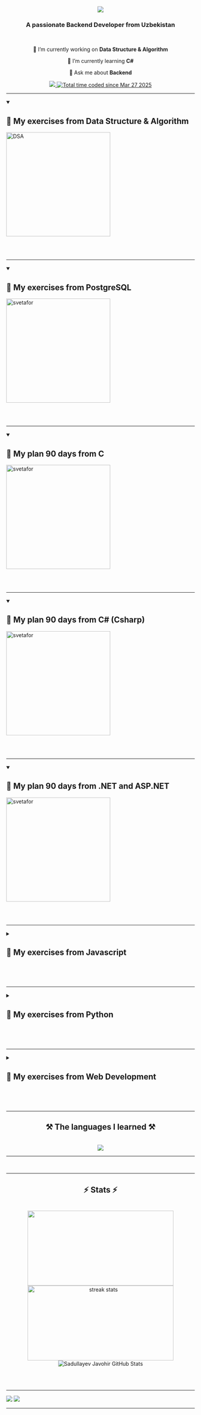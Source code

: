 

<h1 align="center">
    <img src="https://readme-typing-svg.herokuapp.com/?font=Righteous&size=35&center=true&vCenter=true&width=500&height=70&duration=4000&lines=Hi+There!+👋;+I'm+Sadullayev+Javohir!+😉;" />
</h1>

<h3 align="center">A passionate  Backend Developer from Uzbekistan</h3>

<br/>

<div align="center">
 
 🔭 I’m currently working on **Data Structure & Algorithm**
 
 🌱 I’m currently learning **C#**

💬 Ask me about **Backend**
 </div>
 
<div align="center"> 
  <a href="mailto:javohirsadullayev2024@gmail.com">
    <img src="https://img.shields.io/badge/Gmail-333333?style=for-the-badge&logo=gmail&logoColor=red" />
  </a>
    <a href="https://wakatime.com/@ea99f606-f394-4982-9cc4-d033945b2a0a"><img src="https://wakatime.com/badge/user/ea99f606-f394-4982-9cc4-d033945b2a0a.svg" alt="Total time coded since Mar 27 2025" /></a>
</div>

<hr/>
<details open> 
  <summary><h2>📘 My exercises from Data Structure & Algorithm</h2></summary>
     <div align="left">
        <!-- 1 -->
         <a href="https://github.com/Sadullayev-Javohir/DSA"><img width="278" src="https://denvercoder1-github-readme-stats.vercel.app/api/pin/?username=Sadullayev-Javohir&repo=DSA&theme=react&bg_color=1F222E&title_color=F85D7F&hide_border=true&icon_color=F8D866&show_icons=false" alt="DSA"></a> 	 
    </div>
 </details>

<br/><br/>

<hr/>
<details open> 
  <summary><h2>📘 My exercises from PostgreSQL</h2></summary>
     <div align="left">
        <!-- 1 -->
         <a href="https://github.com/Sadullayev-Javohir/postgreesql"><img width="278" src="https://denvercoder1-github-readme-stats.vercel.app/api/pin/?username=Sadullayev-Javohir&repo=postgreesql&theme=react&bg_color=1F222E&title_color=F85D7F&hide_border=true&icon_color=F8D866&show_icons=false" alt="svetafor"></a> 	 
    </div>
 </details>

<br/><br/>


 <hr/>

 <details open> 
  <summary><h2>📘 My plan 90 days from C</h2></summary>
     <div align="left">
        <!-- 1 -->
         <a href="https://github.com/Sadullayev-Javohir/Cprogramminglanguage"><img width="278" src="https://denvercoder1-github-readme-stats.vercel.app/api/pin/?username=Sadullayev-Javohir&repo=Cprogramminglanguage&theme=react&bg_color=1F222E&title_color=F85D7F&hide_border=true&icon_color=F8D866&show_icons=false" alt="svetafor"></a> 	 
    </div>
 </details>

<br/><br/>


<hr/>
 <details open> 
  <summary><h2>📘 My plan 90 days from C#  (Csharp)</h2></summary>
     <div align="left">
        <!-- 1 -->
         <a href="https://github.com/Sadullayev-Javohir/CsharpLearning"><img width="278" src="https://denvercoder1-github-readme-stats.vercel.app/api/pin/?username=Sadullayev-Javohir&repo=CsharpLearning&theme=react&bg_color=1F222E&title_color=F85D7F&hide_border=true&icon_color=F8D866&show_icons=false" alt="svetafor"></a> 	 
    </div>
 </details>

<br/><br/>

<hr/>
 <details open> 
  <summary><h2>📘 My plan 90 days from .NET and ASP.NET</h2></summary>
     <div align="left">
        <!-- 1 -->
         <a href="https://github.com/Sadullayev-Javohir/dotNetAspNet"><img width="278" src="https://denvercoder1-github-readme-stats.vercel.app/api/pin/?username=Sadullayev-Javohir&repo=dotNetAspNet&theme=react&bg_color=1F222E&title_color=F85D7F&hide_border=true&icon_color=F8D866&show_icons=false" alt="svetafor"></a> 	 
    </div>
 </details>

<br/><br/>


 <hr/>
  <details close> 
  <summary><h2>📘 My exercises from Javascript</h2></summary>
     <div align="left">
        <!-- 1 -->
         <a href="https://github.com/Sadullayev-Javohir/svetafor"><img width="278" src="https://denvercoder1-github-readme-stats.vercel.app/api/pin/?username=Sadullayev-Javohir&repo=svetafor&theme=react&bg_color=1F222E&title_color=F85D7F&hide_border=true&icon_color=F8D866&show_icons=false" alt="svetafor"></a> 	 
    </div>
 </details>

<br/><br/>


 <hr/>
 <details close> 
  <summary><h2>📘 My exercises from Python</h2></summary>
     <div align="left">
        <!-- 1 -->
         <a href="https://github.com/Sadullayev-Javohir/chiziqli_masalalar"><img width="278" src="https://denvercoder1-github-readme-stats.vercel.app/api/pin/?username=Sadullayev-Javohir&repo=chiziqli_masalalar&theme=react&bg_color=1F222E&title_color=F85D7F&hide_border=true&icon_color=F8D866&show_icons=false" alt="chiziqli_masalalar"></a> <!--2--> <a href="https://github.com/Sadullayev-Javohir/bool"><img width="278" src="https://denvercoder1-github-readme-stats.vercel.app/api/pin/?username=Sadullayev-Javohir&repo=bool&theme=react&bg_color=1F222E&title_color=F85D7F&hide_border=true&icon_color=F8D866&show_icons=false" alt="readme-typing-svg"></a> <!--3--> <a href="https://github.com/Sadullayev-Javohir/butun_sonlar"><img width="278" src="https://denvercoder1-github-readme-stats.vercel.app/api/pin/?username=Sadullayev-Javohir&repo=butun_sonlar&theme=react&bg_color=1F222E&title_color=F85D7F&hide_border=true&icon_color=F8D866&show_icons=false" alt="readme-typing-svg"></a> <!--4--> <a href="https://github.com/Sadullayev-Javohir/Python_6exercise"><img width="278" src="https://denvercoder1-github-readme-stats.vercel.app/api/pin/?username=Sadullayev-Javohir&repo=Python_6exercise&theme=react&bg_color=1F222E&title_color=F85D7F&hide_border=true&icon_color=F8D866&show_icons=false" alt="readme-typing-svg"></a> <!--5--> <a href="https://github.com/Sadullayev-Javohir/o-zgaruvchilar"><img width="278" src="https://denvercoder1-github-readme-stats.vercel.app/api/pin/?username=Sadullayev-Javohir&repo=o-zgaruvchilar&theme=react&bg_color=1F222E&title_color=F85D7F&hide_border=true&icon_color=F8D866&show_icons=false" alt="readme-typing-svg"></a> <!--6--> <a href="https://github.com/Sadullayev-Javohir/ifelseexercise"><img width="278" src="https://denvercoder1-github-readme-stats.vercel.app/api/pin/?username=Sadullayev-Javohir&repo=ifelseexercise&theme=react&bg_color=1F222E&title_color=F85D7F&hide_border=true&icon_color=F8D866&show_icons=false" alt="readme-typing-svg"></a> <!--7--><a href="https://github.com/Sadullayev-Javohir/list"><img width="278" src="https://denvercoder1-github-readme-stats.vercel.app/api/pin/?username=Sadullayev-Javohir&repo=list&theme=react&bg_color=1F222E&title_color=F85D7F&hide_border=true&icon_color=F8D866&show_icons=false" alt="readme-typing-svg"></a>  <!--8--><a href="https://github.com/Sadullayev-Javohir/kabisa"><img width="278" src="https://denvercoder1-github-readme-stats.vercel.app/api/pin/?username=Sadullayev-Javohir&repo=kabisa&theme=react&bg_color=1F222E&title_color=F85D7F&hide_border=true&icon_color=F8D866&show_icons=false" alt="readme-typing-svg"></a> <!--9--><a href="https://github.com/Sadullayev-Javohir/tuple"><img width="278" src="https://denvercoder1-github-readme-stats.vercel.app/api/pin/?username=Sadullayev-Javohir&repo=tuple&theme=react&bg_color=1F222E&title_color=F85D7F&hide_border=true&icon_color=F8D866&show_icons=false" alt="readme-typing-svg"></a>  <!--10--><a href="https://github.com/Sadullayev-Javohir/for"><img width="278" src="https://denvercoder1-github-readme-stats.vercel.app/api/pin/?username=Sadullayev-Javohir&repo=for&theme=react&bg_color=1F222E&title_color=F85D7F&hide_border=true&icon_color=F8D866&show_icons=false" alt="readme-typing-svg"></a> <!--11--><a href="https://github.com/Sadullayev-Javohir/ifelse2"><img width="278" src="https://denvercoder1-github-readme-stats.vercel.app/api/pin/?username=Sadullayev-Javohir&repo=ifelse2&theme=react&bg_color=1F222E&title_color=F85D7F&hide_border=true&icon_color=F8D866&show_icons=false" alt="readme-typing-svg"></a> <!--12--><a href="https://github.com/Sadullayev-Javohir/while"><img width="278" src="https://denvercoder1-github-readme-stats.vercel.app/api/pin/?username=Sadullayev-Javohir&repo=while&theme=react&bg_color=1F222E&title_color=F85D7F&hide_border=true&icon_color=F8D866&show_icons=false" alt="readme-typing-svg"></a> <!--13--><a href="https://github.com/Sadullayev-Javohir/while1"><img width="278" src="https://denvercoder1-github-readme-stats.vercel.app/api/pin/?username=Sadullayev-Javohir&repo=while1&theme=react&bg_color=1F222E&title_color=F85D7F&hide_border=true&icon_color=F8D866&show_icons=false" alt="readme-typing-svg"></a> <!--14--><a href="https://github.com/Sadullayev-Javohir/while2"><img width="278" src="https://denvercoder1-github-readme-stats.vercel.app/api/pin/?username=Sadullayev-Javohir&repo=while2&theme=react&bg_color=1F222E&title_color=F85D7F&hide_border=true&icon_color=F8D866&show_icons=false" alt="readme-typing-svg"></a> <!--15--><a href="https://github.com/Sadullayev-Javohir/for2"><img width="278" src="https://denvercoder1-github-readme-stats.vercel.app/api/pin/?username=Sadullayev-Javohir&repo=for2&theme=react&bg_color=1F222E&title_color=F85D7F&hide_border=true&icon_color=F8D866&show_icons=false" alt="readme-typing-svg"></a> 	<!--16--><a href="https://github.com/Sadullayev-Javohir/for3"><img width="278" src="https://denvercoder1-github-readme-stats.vercel.app/api/pin/?username=Sadullayev-Javohir&repo=for3&theme=react&bg_color=1F222E&title_color=F85D7F&hide_border=true&icon_color=F8D866&show_icons=false" alt="readme-typing-svg"></a> 	<!--17--><a href="https://github.com/Sadullayev-Javohir/for4"><img width="278" src="https://denvercoder1-github-readme-stats.vercel.app/api/pin/?username=Sadullayev-Javohir&repo=for4&theme=react&bg_color=1F222E&title_color=F85D7F&hide_border=true&icon_color=F8D866&show_icons=false" alt="readme-typing-svg"></a> <!--18--><a href="https://github.com/Sadullayev-Javohir/set"><img width="278" src="https://denvercoder1-github-readme-stats.vercel.app/api/pin/?username=Sadullayev-Javohir&repo=set&theme=react&bg_color=1F222E&title_color=F85D7F&hide_border=true&icon_color=F8D866&show_icons=false" alt="readme-typing-svg"></a> 	<!--19--><a href="https://github.com/Sadullayev-Javohir/dictionary"><img width="278" src="https://denvercoder1-github-readme-stats.vercel.app/api/pin/?username=Sadullayev-Javohir&repo=dictionary&theme=react&bg_color=1F222E&title_color=F85D7F&hide_border=true&icon_color=F8D866&show_icons=false" alt="readme-typing-svg"></a> <!-- 20 --><a href="https://github.com/Sadullayev-Javohir/Function"><img width="278" src="https://denvercoder1-github-readme-stats.vercel.app/api/pin/?username=Sadullayev-Javohir&repo=Function&theme=react&bg_color=1F222E&title_color=F85D7F&hide_border=true&icon_color=F8D866&show_icons=false" alt="readme-typing-svg"></a>  <!-- 21 --><a href="https://github.com/Sadullayev-Javohir/Funksiya-2"><img width="278" src="https://denvercoder1-github-readme-stats.vercel.app/api/pin/?username=Sadullayev-Javohir&repo=Funksiya-2&theme=react&bg_color=1F222E&title_color=F85D7F&hide_border=true&icon_color=F8D866&show_icons=false" alt="readme-typing-svg"></a> 	<!-- 22 --><a href="https://github.com/Sadullayev-Javohir/Function3"><img width="278" src="https://denvercoder1-github-readme-stats.vercel.app/api/pin/?username=Sadullayev-Javohir&repo=Function3&theme=react&bg_color=1F222E&title_color=F85D7F&hide_border=true&icon_color=F8D866&show_icons=false" alt="readme-typing-svg"></a>  <!-- 22 --><a href="https://github.com/Sadullayev-Javohir/Function4"><img width="278" src="https://denvercoder1-github-readme-stats.vercel.app/api/pin/?username=Sadullayev-Javohir&repo=Function4&theme=react&bg_color=1F222E&title_color=F85D7F&hide_border=true&icon_color=F8D866&show_icons=false" alt="readme-typing-svg"></a> 		<!-- 23 --><a href="https://github.com/Sadullayev-Javohir/contact"><img width="278" src="https://denvercoder1-github-readme-stats.vercel.app/api/pin/?username=Sadullayev-Javohir&repo=contact&theme=react&bg_color=1F222E&title_color=F85D7F&hide_border=true&icon_color=F8D866&show_icons=false" alt="readme-typing-svg"></a> 		<!-- 24 --><a href="https://github.com/Sadullayev-Javohir/math"><img width="278" src="https://denvercoder1-github-readme-stats.vercel.app/api/pin/?username=Sadullayev-Javohir&repo=math&theme=react&bg_color=1F222E&title_color=F85D7F&hide_border=true&icon_color=F8D866&show_icons=false" alt="readme-typing-svg"></a> 	<!-- 25 --><a href="https://github.com/Sadullayev-Javohir/recursive"><img width="278" src="https://denvercoder1-github-readme-stats.vercel.app/api/pin/?username=Sadullayev-Javohir&repo=recursive&theme=react&bg_color=1F222E&title_color=F85D7F&hide_border=true&icon_color=F8D866&show_icons=false" alt="readme-typing-svg"></a> 	<!-- 26 --><a href="https://github.com/Sadullayev-Javohir/avtoNumber"><img width="278" src="https://denvercoder1-github-readme-stats.vercel.app/api/pin/?username=Sadullayev-Javohir&repo=avtoNumber&theme=react&bg_color=1F222E&title_color=F85D7F&hide_border=true&icon_color=F8D866&show_icons=false" alt="readme-typing-svg"></a> 	<!-- 27 --><a href="https://github.com/Sadullayev-Javohir/ALGORITM"><img width="278" src="https://denvercoder1-github-readme-stats.vercel.app/api/pin/?username=Sadullayev-Javohir&repo=ALGORITM&theme=react&bg_color=1F222E&title_color=F85D7F&hide_border=true&icon_color=F8D866&show_icons=false" alt="readme-typing-svg"></a> 		 
    </div>
 </details>

<br/><br/>

<hr/>
 
 <details close> 
  <summary><h2>📘 My exercises from Web Development</h2></summary>
     <div align="left">
         <!--1-->
 <a href="https://github.com/Sadullayev-Javohir/BookSpace"><img width="278" src="https://denvercoder1-github-readme-stats.vercel.app/api/pin/?username=Sadullayev-Javohir&repo=BookSpace&theme=react&bg_color=1F222E&title_color=F85D7F&hide_border=true&icon_color=F8D866&show_icons=false" alt="readme-typing-svg"></a> <!--2--> <a href="https://github.com/Sadullayev-Javohir/assignmentTable"><img width="278" src="https://denvercoder1-github-readme-stats.vercel.app/api/pin/?username=Sadullayev-Javohir&repo=assignmentTable&theme=react&bg_color=1F222E&title_color=F85D7F&hide_border=true&icon_color=F8D866&show_icons=false" alt="readme-typing-svg"></a> <!--3--> <a href="https://github.com/Sadullayev-Javohir/table3"><img width="278" src="https://denvercoder1-github-readme-stats.vercel.app/api/pin/?username=Sadullayev-Javohir&repo=table3&theme=react&bg_color=1F222E&title_color=F85D7F&hide_border=true&icon_color=F8D866&show_icons=false" alt="readme-typing-svg"></a> <!--4--><a href="https://github.com/Sadullayev-Javohir/register"><img width="278" src="https://denvercoder1-github-readme-stats.vercel.app/api/pin/?username=Sadullayev-Javohir&repo=register&theme=react&bg_color=1F222E&title_color=F85D7F&hide_border=true&icon_color=F8D866&show_icons=false" alt="readme-typing-svg"></a> <!--5--><a href="https://github.com/Sadullayev-Javohir/kabisa_js"><img width="278" src="https://denvercoder1-github-readme-stats.vercel.app/api/pin/?username=Sadullayev-Javohir&repo=kabisa_js&theme=react&bg_color=1F222E&title_color=F85D7F&hide_border=true&icon_color=F8D866&show_icons=false" alt="readme-typing-svg"></a> <!--6--><a href="https://github.com/Sadullayev-Javohir/formandtable"><img width="278" src="https://denvercoder1-github-readme-stats.vercel.app/api/pin/?username=Sadullayev-Javohir&repo=formandtable&theme=react&bg_color=1F222E&title_color=F85D7F&hide_border=true&icon_color=F8D866&show_icons=false" alt="readme-typing-svg"></a> <!--7--><a href="https://github.com/Sadullayev-Javohir/header_form_table"><img width="278" src="https://denvercoder1-github-readme-stats.vercel.app/api/pin/?username=Sadullayev-Javohir&repo=header_form_table&theme=react&bg_color=1F222E&title_color=F85D7F&hide_border=true&icon_color=F8D866&show_icons=false" alt="readme-typing-svg"></a> <!--8--><a href="https://github.com/Sadullayev-Javohir/astudio"><img width="278" src="https://denvercoder1-github-readme-stats.vercel.app/api/pin/?username=Sadullayev-Javohir&repo=astudio&theme=react&bg_color=1F222E&title_color=F85D7F&hide_border=true&icon_color=F8D866&show_icons=false" alt="readme-typing-svg"></a> 
         <!--9--><a href="https://github.com/Sadullayev-Javohir/Firelinks"><img width="278" src="https://denvercoder1-github-readme-stats.vercel.app/api/pin/?username=Sadullayev-Javohir&repo=Firelinks&theme=react&bg_color=1F222E&title_color=F85D7F&hide_border=true&icon_color=F8D866&show_icons=false" alt="readme-typing-svg"></a> <!--10--><a href="https://github.com/Sadullayev-Javohir/GamesHub"><img width="278" src="https://denvercoder1-github-readme-stats.vercel.app/api/pin/?username=Sadullayev-Javohir&repo=GamesHub&theme=react&bg_color=1F222E&title_color=F85D7F&hide_border=true&icon_color=F8D866&show_icons=false" alt="readme-typing-svg"></a> <!--11--><a href="https://github.com/Sadullayev-Javohir/Efood"><img width="278" src="https://denvercoder1-github-readme-stats.vercel.app/api/pin/?username=Sadullayev-Javohir&repo=Efood&theme=react&bg_color=1F222E&title_color=F85D7F&hide_border=true&icon_color=F8D866&show_icons=false" alt="readme-typing-svg"></a> <!--12--><a href="https://github.com/Sadullayev-Javohir/Travel"><img width="278" src="https://denvercoder1-github-readme-stats.vercel.app/api/pin/?username=Sadullayev-Javohir&repo=Travel&theme=react&bg_color=1F222E&title_color=F85D7F&hide_border=true&icon_color=F8D866&show_icons=false" alt="readme-typing-svg"></a> <!--13--><a href="https://github.com/Sadullayev-Javohir/notPortfolio"><img width="278" src="https://denvercoder1-github-readme-stats.vercel.app/api/pin/?username=Sadullayev-Javohir&repo=notPortfolio&theme=react&bg_color=1F222E&title_color=F85D7F&hide_border=true&icon_color=F8D866&show_icons=false" alt="readme-typing-svg"></a> <!--14--><a href="https://github.com/Sadullayev-Javohir/crappo"><img width="278" src="https://denvercoder1-github-readme-stats.vercel.app/api/pin/?username=Sadullayev-Javohir&repo=crappo&theme=react&bg_color=1F222E&title_color=F85D7F&hide_border=true&icon_color=F8D866&show_icons=false" alt="readme-typing-svg"></a> <!--15--><a href="https://github.com/Sadullayev-Javohir/vping"><img width="278" src="https://denvercoder1-github-readme-stats.vercel.app/api/pin/?username=Sadullayev-Javohir&repo=vping&theme=react&bg_color=1F222E&title_color=F85D7F&hide_border=true&icon_color=F8D866&show_icons=false" alt="readme-typing-svg"></a> <!--16--><a href="https://github.com/Sadullayev-Javohir/dashboard"><img width="278" src="https://denvercoder1-github-readme-stats.vercel.app/api/pin/?username=Sadullayev-Javohir&repo=dashboard&theme=react&bg_color=1F222E&title_color=F85D7F&hide_border=true&icon_color=F8D866&show_icons=false" alt="readme-typing-svg"></a> <!--17--><a href="https://github.com/Sadullayev-Javohir/CARD"><img width="278" src="https://denvercoder1-github-readme-stats.vercel.app/api/pin/?username=Sadullayev-Javohir&repo=CARD&theme=react&bg_color=1F222E&title_color=F85D7F&hide_border=true&icon_color=F8D866&show_icons=false" alt="readme-typing-svg"></a> <!--18--><a href="https://github.com/Sadullayev-Javohir/calculator"><img width="278" src="https://denvercoder1-github-readme-stats.vercel.app/api/pin/?username=Sadullayev-Javohir&repo=calculator&theme=react&bg_color=1F222E&title_color=F85D7F&hide_border=true&icon_color=F8D866&show_icons=false" alt="readme-typing-svg"></a> <!--19--><a href="https://github.com/Sadullayev-Javohir/flex1.1"><img width="278" src="https://denvercoder1-github-readme-stats.vercel.app/api/pin/?username=Sadullayev-Javohir&repo=flex1.1&theme=react&bg_color=1F222E&title_color=F85D7F&hide_border=true&icon_color=F8D866&show_icons=false" alt="readme-typing-svg"></a> <!--20--><a href="https://github.com/Sadullayev-Javohir/flex3"><img width="278" src="https://denvercoder1-github-readme-stats.vercel.app/api/pin/?username=Sadullayev-Javohir&repo=flex3&theme=react&bg_color=1F222E&title_color=F85D7F&hide_border=true&icon_color=F8D866&show_icons=false" alt="readme-typing-svg"></a> <!--21--><a href="https://github.com/Sadullayev-Javohir/flex_project"><img width="278" src="https://denvercoder1-github-readme-stats.vercel.app/api/pin/?username=Sadullayev-Javohir&repo=flex_project&theme=react&bg_color=1F222E&title_color=F85D7F&hide_border=true&icon_color=F8D866&show_icons=false" alt="readme-typing-svg"></a> <!--22--><a href="https://github.com/Sadullayev-Javohir/flex4.1"><img width="278" src="https://denvercoder1-github-readme-stats.vercel.app/api/pin/?username=Sadullayev-Javohir&repo=flex4.1&theme=react&bg_color=1F222E&title_color=F85D7F&hide_border=true&icon_color=F8D866&show_icons=false" alt="readme-typing-svg"></a> <!--23--><a href="https://github.com/Sadullayev-Javohir/flex-complex"><img width="278" src="https://denvercoder1-github-readme-stats.vercel.app/api/pin/?username=Sadullayev-Javohir&repo=flex-complex&theme=react&bg_color=1F222E&title_color=F85D7F&hide_border=true&icon_color=F8D866&show_icons=false" alt="readme-typing-svg"></a> <!--24--><a href="https://github.com/Sadullayev-Javohir/flex-complex-2"><img width="278" src="https://denvercoder1-github-readme-stats.vercel.app/api/pin/?username=Sadullayev-Javohir&repo=flex-complex-2&theme=react&bg_color=1F222E&title_color=F85D7F&hide_border=true&icon_color=F8D866&show_icons=false" alt="readme-typing-svg"></a> <!--25--><a href="https://github.com/Sadullayev-Javohir/Chocolate"><img width="278" src="https://denvercoder1-github-readme-stats.vercel.app/api/pin/?username=Sadullayev-Javohir&repo=Chocolate&theme=react&bg_color=1F222E&title_color=F85D7F&hide_border=true&icon_color=F8D866&show_icons=false" alt="readme-typing-svg"></a> <!--26--><a href="https://github.com/Sadullayev-Javohir/easyFigma"><img width="278" src="https://denvercoder1-github-readme-stats.vercel.app/api/pin/?username=Sadullayev-Javohir&repo=easyFigma&theme=react&bg_color=1F222E&title_color=F85D7F&hide_border=true&icon_color=F8D866&show_icons=false" alt="readme-typing-svg"></a> <!--27--><a href="https://github.com/Sadullayev-Javohir/workhub"><img width="278" src="https://denvercoder1-github-readme-stats.vercel.app/api/pin/?username=Sadullayev-Javohir&repo=workhub&theme=react&bg_color=1F222E&title_color=F85D7F&hide_border=true&icon_color=F8D866&show_icons=false" alt="readme-typing-svg"></a> <!--28--><a href="https://github.com/Sadullayev-Javohir/TripGoal"><img width="278" src="https://denvercoder1-github-readme-stats.vercel.app/api/pin/?username=Sadullayev-Javohir&repo=TripGoal&theme=react&bg_color=1F222E&title_color=F85D7F&hide_border=true&icon_color=F8D866&show_icons=false" alt="readme-typing-svg"></a> <!--29--><a href="https://github.com/Sadullayev-Javohir/CSS"><img width="278" src="https://denvercoder1-github-readme-stats.vercel.app/api/pin/?username=Sadullayev-Javohir&repo=CSS&theme=react&bg_color=1F222E&title_color=F85D7F&hide_border=true&icon_color=F8D866&show_icons=false" alt="readme-typing-svg"></a> 
    </div>
 </details>

 <br/><br/>

<hr/>
<h2 align="center">⚒️ The languages ​​I learned ⚒️</h2>
<br/>
<div align="center">
    <img src="https://skillicons.dev/icons?i=bootstrap,py,kali,linkedin,linux,html,css,vscode,js,github,figma,tailwind,git,cs" /><br>
</div>

<hr>

<br/>
<hr/>
<h2 align="center">⚡ Stats ⚡</h2>
<br>
<div align=center>
    <img width=390 height = 200 src='https://github-readme-stats.vercel.app/api/top-langs/?username=Sadullayev-Javohir&theme=vue-dark&show_icons=true&hide_border=true&layout=compact' />
  <img width=390 height = 200 src="https://github-readme-streak-stats-salesp07.vercel.app/?user=Sadullayev-Javohir&count_private=true&theme=react&border_radius=10" alt="streak stats"/>

  <br/>
    

<img src="https://github-readme-stats.vercel.app/api?username=Sadullayev-Javohir&show_icons=true&theme=radical" alt="Sadullayev Javohir GitHub Stats" />


</div>

<br/><br/>

<hr/>
<a width = 390 height = 200 href="https://wakatime.com"><img src="https://wakatime.com/share/@ea99f606-f394-4982-9cc4-d033945b2a0a/001728b0-165d-460d-8447-9e25635e59bb.png" /></a>
<a href="https://wakatime.com"><img src="https://wakatime.com/share/@ea99f606-f394-4982-9cc4-d033945b2a0a/af7edd62-61cf-4198-8838-3634041b2d74.png" /></a>
<hr/>
